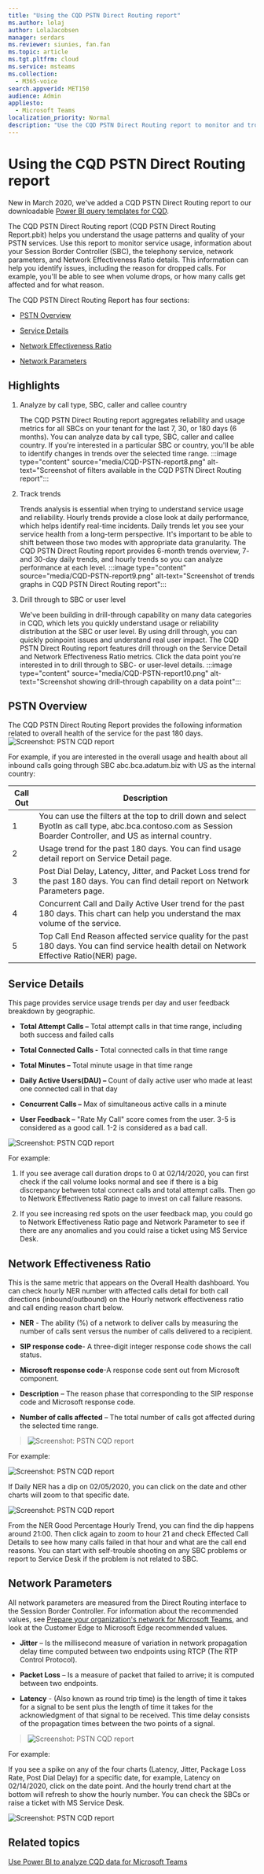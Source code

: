 ```yaml
---
title: "Using the CQD PSTN Direct Routing report"
ms.author: lolaj
author: LolaJacobsen
manager: serdars
ms.reviewer: siunies, fan.fan
ms.topic: article
ms.tgt.pltfrm: cloud
ms.service: msteams
ms.collection: 
  - M365-voice
search.appverid: MET150
audience: Admin
appliesto: 
  - Microsoft Teams
localization_priority: Normal
description: "Use the CQD PSTN Direct Routing report to monitor and troubleshoot PSTN calling in Microsoft Teams."
---
```


# Using the CQD PSTN Direct Routing report

New in March 2020, we've added a CQD PSTN Direct Routing report to our downloadable [Power BI query templates for CQD](https://github.com/MicrosoftDocs/OfficeDocs-SkypeForBusiness/blob/live/Teams/downloads/CQD-Power-BI-query-templates.zip?raw=true). 


The CQD PSTN Direct Routing report (CQD PSTN Direct Routing Report.pbit) helps you understand the usage patterns and quality of your PSTN services. Use this report to monitor service usage, information about your Session Border Controller (SBC), the telephony service, network parameters, and Network Effectiveness Ratio details. This information can help you identify issues, including the reason for dropped calls. For example, you'll be able to see when volume drops, or how many calls get affected and for what reason.


The CQD PSTN Direct Routing Report has four sections:

  - [PSTN Overview](#pstn-overview)

  - [Service Details](#service-details)

  - [Network Effectiveness Ratio](#network-effectiveness-ratio)

  - [Network Parameters](#network-parameters)

## Highlights

1. Analyze by call type, SBC, caller and callee country

   The CQD PSTN Direct Routing report aggregates reliability and usage metrics for all SBCs on your tenant for the last 7, 30, or 180 days (6 months). You can analyze data by call type, SBC, caller and callee country. If you're interested in a particular SBC or country, you'll be able to identify changes in trends over the selected time range.
   :::image type="content" source="media/CQD-PSTN-report8.png" alt-text="Screenshot of filters available in the CQD PSTN Direct Routing report":::
   
2. Track trends

    Trends analysis is essential when trying to understand service usage and reliability. Hourly trends provide a close look at daily performance, which helps identify real-time incidents. Daily trends let you see your service health from a long-term perspective. It's important to be able to shift between those two modes with appropriate data granularity. The CQD PSTN Direct Routing report provides 6-month trends overview, 7- and 30-day daily trends, and hourly trends so you can analyze performance at each level.
    :::image type="content" source="media/CQD-PSTN-report9.png" alt-text="Screenshot of trends graphs in CQD PSTN Direct Routing report":::

3. Drill through to SBC or user level

   We've been building in drill-through capability on many data categories in CQD, which lets you quickly understand usage or reliability distribution at the SBC or user level. By using drill through, you can quickly poinpoint issues and understand real user impact. The CQD PSTN Direct Routing report features drill through on the Service Detail and Network Effectiveness Ratio metrics. Click the data point you're interested in to drill through to SBC- or user-level details.
   :::image type="content" source="media/CQD-PSTN-report10.png" alt-text="Screenshot showing drill-through capability on a data point":::


## PSTN Overview

The CQD PSTN Direct Routing Report provides the following information related to overall health of the service for the past 180 days.
![Screenshot: PSTN CQD report](media/CQD-PSTN-report1.png)

For example, if you are interested in the overall usage and health about all inbound calls going through SBC abc.bca.adatum.biz with US as the internal country:

| **Call Out** | **Description**                                                                                                                                                 |
| ------------ | --------------------------------------------------------------------------------------------------------------------------------------------------------------- |
| 1            | You can use the filters at the top to drill down and select ByotIn as call type, abc.bca.contoso.com as Session Boarder Controller, and US as internal country. |
| 2            | Usage trend for the past 180 days. You can find usage detail report on Service Detail page.                                                                     |
| 3            | Post Dial Delay, Latency, Jitter, and Packet Loss trend for the past 180 days. You can find detail report on Network Parameters page.                           |
| 4            | Concurrent Call and Daily Active User trend for the past 180 days. This chart can help you understand the max volume of the service.                            |
| 5            | Top Call End Reason affected service quality for the past 180 days. You can find service health detail on Network Effective Ratio(NER) page.                    |

## Service Details

This page provides service usage trends per day and user feedback breakdown by geographic.

  - **Total Attempt Calls –** Total attempt calls in that time range, including both success and failed calls

  - **Total Connected Calls -** Total connected calls in that time range

  - **Total Minutes –** Total minute usage in that time range

  - **Daily Active Users(DAU) –** Count of daily active user who made at least one connected call in that day

  - **Concurrent Calls –** Max of simultaneous active calls in a minute

  - **User Feedback –** "Rate My Call" score comes from the user. 3-5 is considered as a good call. 1-2 is considered as a bad call.

![Screenshot: PSTN CQD report](media/CQD-PSTN-report2.png)

For example:

1.  If you see average call duration drops to 0 at 02/14/2020, you can first check if the call volume looks normal and see if there is a big discrepancy between total connect calls and total attempt calls. Then go to Network Effectiveness Ratio page to invest on call failure reasons.

2.  If you see increasing red spots on the user feedback map, you could go to Network Effectiveness Ratio page and Network Parameter to see if there are any anomalies and you could raise a ticket using MS Service Desk.

## Network Effectiveness Ratio

This is the same metric that appears on the Overall Health dashboard. You can check hourly NER number with affected calls detail for both call directions (inbound/outbound) on the Hourly network effectiveness ratio and call ending reason chart below.

  - **NER** - The ability (%) of a network to deliver calls by measuring the number of calls sent versus the number of calls delivered to a recipient.

  - **SIP response code**- A three-digit integer response code shows the call status.

  - **Microsoft response code**-A response code sent out from Microsoft component.

  - **Description** – The reason phase that corresponding to the SIP response code and Microsoft response code.

  - **Number of calls affected** – The total number of calls got affected during the selected time range.

> ![Screenshot: PSTN CQD report](media/CQD-PSTN-report3.png)
> 
For example:

![Screenshot: PSTN CQD report](media/CQD-PSTN-report4.png)

If Daily NER has a dip on 02/05/2020, you can click on the date and other charts will zoom to that specific date.

![Screenshot: PSTN CQD report](media/CQD-PSTN-report5.png)

From the NER Good Percentage Hourly Trend, you can find the dip happens around 21:00. Then click again to zoom to hour 21 and check Effected Call Details to see how many calls failed in that hour and what are the call end reasons. You can start with self-trouble shooting on any SBC problems or report to Service Desk if the problem is not related to SBC.

## Network Parameters

All network parameters are measured from the Direct Routing interface to the Session Border Controller. For information about the recommended values, see [Prepare your organization's network for Microsoft Teams](prepare-network.md), and look at the Customer Edge to Microsoft Edge recommended values.

  - **Jitter** – Is the millisecond measure of variation in network propagation delay time computed between two endpoints using RTCP (The RTP Control Protocol).

  - **Packet Loss** – Is a measure of packet that failed to arrive; it is computed between two endpoints.

  - **Latency** - (Also known as round trip time) is the length of time it takes for a signal to be sent plus the length of time it takes for the acknowledgment of that signal to be received. This time delay consists of the propagation times between the two points of a signal.

> ![Screenshot: PSTN CQD report](media/CQD-PSTN-report6.png)

For example:

If you see a spike on any of the four charts (Latency, Jitter, Package Loss Rate, Post Dial Delay) for a specific date, for example, Latency on 02/14/2020, click on the date point. And the hourly trend chart at the bottom will refresh to show the hourly number. You can check the SBCs or raise a ticket with MS Service Desk.

![Screenshot: PSTN CQD report](media/CQD-PSTN-report7.png)



## Related topics

[Use Power BI to analyze CQD data for Microsoft Teams](CQD-PSTN-report.md)